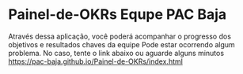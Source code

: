 # Painel-de-OKRs Equpe PAC Baja
Através dessa aplicação, você poderá acompanhar o progresso dos objetivos e resultados chaves da equipe
Pode estar ocorrendo algum problema. No caso, tente o link abaixo ou aguarde alguns minutos
https://pac-baja.github.io/Painel-de-OKRs/index.html
